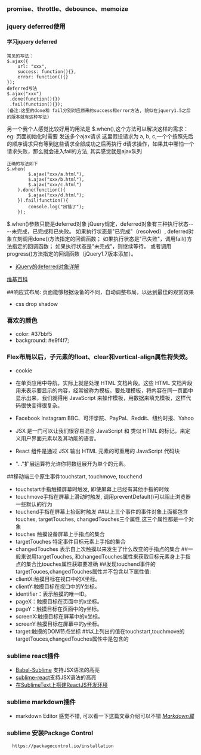 ### promise、throttle、debounce、memoize
### jquery deferred使用
#### 学习jquery deferred
``` 
常见的写法：
$.ajax({
	url: "xxx",
	success: function(){},
	error: function(){}
});
deferred写法
$.ajax("xxx")
 .done(function(){})
 .fail(function(){});
(备注:这里的done和 fail分别对应原来的success和error方法, 貌似在jquery1.5之后的版本就有这种写法)
```
另一个我个人感觉比较好用的用法是 $.when(),这个方法可以解决这样的需求：
eg: 页面初始化时需要 发送多个ajax请求 这里假设请求为 a, b, c,一个个按照先后的顺序请求只有等到这些请求全部成功之后再执行
d请求操作，如果其中哪怕一个请求失败，那么就会进入fail的方法, 其实感觉就是ajax队列
```
正确的写法如下
$.when(
		$.ajax("xxx/a.html"), 
		$.ajax("xxx/b.html"), 
		$.ajax("xxx/c.html")
	).done(function(){
		$.ajax("xxx/d.html");
	}).fail(function(){
		console.log("出错了");
	});
```
$.when()参数只能是deferred对象
jQuery规定，deferred对象有三种执行状态----未完成，已完成和已失败。
如果执行状态是"已完成"（resolved）,
deferred对象立刻调用done()方法指定的回调函数；
如果执行状态是"已失败"，调用fail()方法指定的回调函数；
如果执行状态是"未完成"，则继续等待，
或者调用progress()方法指定的回调函数（jQuery1.7版本添加）。

- [jQuery的deferred对象详解](http://www.ruanyifeng.com/blog/2011/08/a_detailed_explanation_of_jquery_deferred_object.html)

[维基百科](https://en.wikipedia.org/wiki/Main_Page)

##响应式布局:
页面能够根据设备的不同，自动调整布局，以达到最佳的观赏效果

- css drop shadow
### 喜欢的颜色
- color: #37bbf5
- background: #e9f4f7;


### Flex布局以后，子元素的float、clear和vertical-align属性将失效。
- cookie
- 在单页应用中导航，实际上就是处理 HTML 文档片段。这些 HTML 文档片段用来表示要显示的内容，经常被称为模板。要处理模板，将内容在同一页面中显示出来，我们就得用 JavaScript 来操作模板，用数据来填充模板，这样代码很快变得很复杂。
- Facebook Instagram BBC、可汗学院、PayPal、Reddit、纽约时报、Yahoo
- JSX 是一门可以让我们很容易混合 JavaScript 和 类似 HTML 的标记，来定义用户界面元素以及其功能的语言。
- React 组件是通过 JSX 输出 HTML 元素的可重用的 JavaScript 代码块



- "..."扩展运算符允许你将数组展开为单个的元素。


##移动端三个原生事件touchstart, touchmove, touchend
- touchstart手指触摸屏幕时触发, 即使屏幕上已经有其他手指的时候
- touchmove手指在屏幕上滑动时触发, 调用preventDefault()可以阻止浏览器一些默认的行为
- touchend手指在屏幕上抬起时触发
##以上三个事件的事件对象上面都包含touches, targetTouches, changedTouches三个属性,这三个属性都是一个对象
- touches 触摸设备屏幕上手指点的集合
- targetTouches 特定事件目标元素上手指的集合
- changedTouches 表示自上次触摸以来发生了什么改变的手指点的集合
##一般来说用targetTouches, 和changedTouches属性来获取目标元素身上手指点的集合比touches属性获取要准确
##发现touchend事件的targetTouces,changedTouches属性并不包含以下属性值:
- clientX:触摸目标在视口中的X坐标。
- clientY:触摸目标在视口中的Y坐标。
- identifier：表示触摸的唯一ID。
- pageX：触摸目标在页面中的x坐标。
- pageY：触摸目标在页面中的y坐标。
- screenX:触摸目标在屏幕中的x坐标。
- screenY:触摸目标在屏幕中的y坐标。
- target:触摸的DOM节点坐标
##以上列出的值在touchstart,touchmove的targetTouces,changedTouches属性中是包含的

### sublime react插件
- [Babel-Sublime](https://github.com/babel/babel-sublime) 支持JSX语法的高亮
- [sublime-react](https://github.com/facebookarchive/sublime-react)支持JSX语法的高亮
- [在SublimeText上搭建ReactJS开发环境](https://segmentfault.com/a/1190000003954626)

### sublime markdown插件
- markdown Editor 感觉不错, 可以看一下这篇文章介绍可以不错 *[Markdown篇](http://www.jianshu.com/p/aa30cc25c91b)*

### sublime 安装Package Control
```
  https://packagecontrol.io/installation
```













